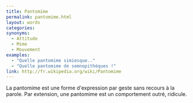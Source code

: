 ```yaml
---
title: Pantomime
permalink: pantomime.html
layout: words
categories:
synonyms:
  - Attitude
  - Mime
  - Mouvement
examples:
  - "Quelle pantomime simiesque.."
  - "Quelle pantomime de semnopithèques !"
link: http://fr.wikipedia.org/wiki/Pantomime
---
```


La pantomime est une forme d'expression  par geste sans recours à la parole. Par extension, une pantomime est un comportement outré, ridicule.

